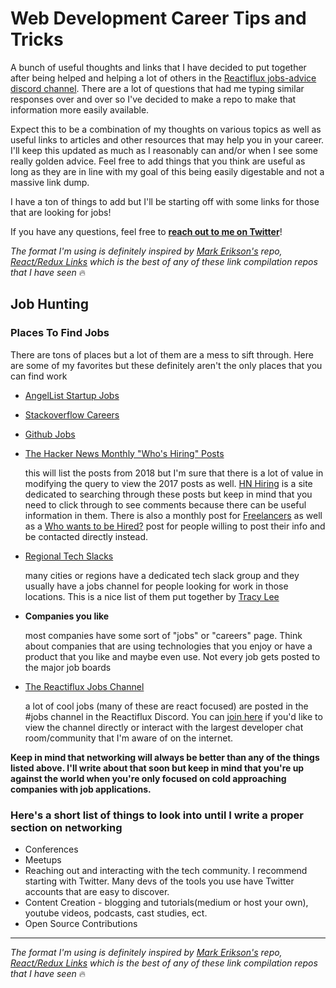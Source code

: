 # Web Development Career Tips and Tricks

A bunch of useful thoughts and links that I have decided to put together after being helped and helping a lot of others in the [Reactiflux jobs-advice discord channel](https://discord.gg/BDXNJqD). There are a lot of questions that had me typing similar responses over and over so I've decided to make a repo to make that information more easily available.

Expect this to be a combination of my thoughts on various topics as well as useful links to articles and other resources that may help you in your career. I'll keep this updated as much as I reasonably can and/or when I see some really golden advice. Feel free to add things that you think are useful as long as they are in line with my goal of this being easily digestable and not a massive link dump.

I have a ton of things to add but I'll be starting off with some links for those that are looking for jobs!

If you have any questions, feel free to **[reach out to me on Twitter](https://twitter.com/Sonicrida)**! 

*The format I'm using is definitely inspired by [Mark Erikson's](https://twitter.com/acemarke) repo, [React/Redux Links](https://github.com/markerikson/react-redux-links) which is the best of any of these link compilation repos that I have seen* :fire:

## Job Hunting

### Places To Find Jobs

There are tons of places but a lot of them are a mess to sift through. Here are some of my favorites but these definitely aren't the only places that you can find work

* [AngelList Startup Jobs](https://angel.co/jobs)
* [Stackoverflow Careers](https://stackoverflow.com/jobs)
* [Github Jobs](https://jobs.github.com/positions)
* [The Hacker News Monthly "Who's Hiring" Posts](https://hn.algolia.com/?sort=byDate&prefix=false&page=0&dateRange=all&type=story&storyText=false&query=Ask%20HN:%20Who%20is%20Hiring%3F%202018) 

  this will list the posts from 2018 but I'm sure that there is a lot of value in modifying the query to view the 2017 posts as well. [HN Hiring](http://hnhiring.me/) is a site dedicated to searching through these posts but keep in mind that you need to click through to see comments because there can be useful information in them. There is also a monthly post for [Freelancers](https://hn.algolia.com/?sort=byDate&prefix=false&page=0&dateRange=all&type=story&storyText=false&query=Ask%20HN:%20freelancer%3F%20seeking) as well as a [Who wants to be Hired?](https://hn.algolia.com/?sort=byDate&prefix=false&page=0&dateRange=all&type=story&storyText=false&query=Ask%20HN:%20Who%20wants%20to%20be%20hired) post for people willing to post their info and be contacted directly instead.
* [Regional Tech Slacks](https://github.com/ladyleet/tech-community-slacks) 
  
  many cities or regions have a dedicated tech slack group and they usually have a jobs channel for people looking for work in those locations. This is a nice list of them put together by [Tracy Lee](https://github.com/ladyleet)
* **Companies you like** 

  most companies have some sort of "jobs" or "careers" page. Think about companies that are using technologies that you enjoy or have a product that you like and maybe even use. Not every job gets posted to the major job boards
* [The Reactiflux Jobs Channel](http://jobs.reactiflux.com/) 

  a lot of cool jobs (many of these are react focused) are posted in the #jobs channel in the Reactiflux Discord. You can [join here](https://www.reactiflux.com/) if you'd like to view the channel directly or interact with the largest developer chat room/community that I'm aware of on the internet.

**Keep in mind that networking will always be better than any of the things listed above. I'll write about that soon but keep in mind that you're up against the world when you're only focused on cold approaching companies with job applications.** 

### Here's a short list of things to look into until I write a proper section on networking
* Conferences
* Meetups
* Reaching out and interacting with the tech community. I recommend starting with Twitter. Many devs of the tools you use have Twitter accounts that are easy to discover.
* Content Creation - blogging and tutorials(medium or host your own), youtube videos, podcasts, cast studies, ect.
* Open Source Contributions

---

*The format I'm using is definitely inspired by [Mark Erikson's](https://twitter.com/acemarke) repo, [React/Redux Links](https://github.com/markerikson/react-redux-links) which is the best of any of these link compilation repos that I have seen* :fire: